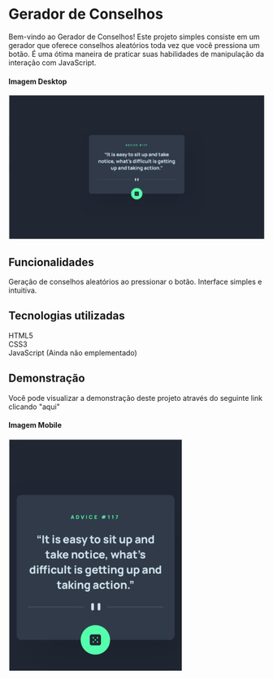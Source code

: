 # Gerador de Conselhos

Bem-vindo ao Gerador de Conselhos! Este projeto simples consiste em um gerador que oferece conselhos aleatórios toda vez que você pressiona um botão. É uma ótima maneira de praticar suas habilidades de manipulação da interação com JavaScript.

#### Imagem Desktop
<img src="design/desktop.png" alt="Design Desktop">

## Funcionalidades

Geração de conselhos aleatórios ao pressionar o botão.
Interface simples e intuitiva.

## Tecnologias utilizadas
HTML5<br>
CSS3<br>
JavaScript (Ainda não emplementado)

## Demonstração

Você pode visualizar a demonstração deste projeto através do seguinte link clicando "aqui"

#### Imagem Mobile

<img src="design/mobile.png" alt="Design Mobile">